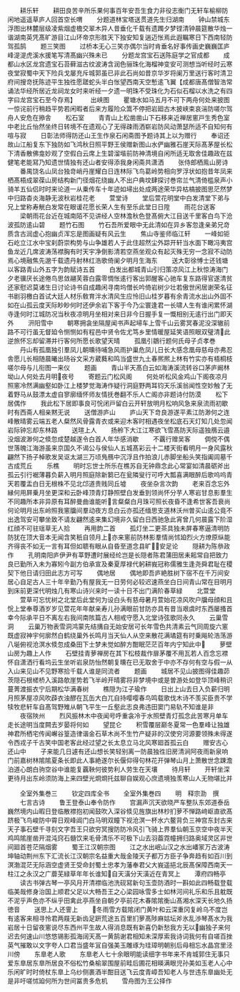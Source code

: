 <!-- { "loadSidebar": true } -->
　　耕乐轩
　　耕田良苦辛所乐果何事百年安吾生食力非役志衡门无轩车榆柳防闲地遥遥草庐人回首空长喟
　　分题道林宝塔送贯道先生归湖南
　　钟山禁城东浮图出林麓层级凌紫烟虚檐交翠木异人昔垂化千载有遗躅夕梦铿清钟晨筵散华烛一谐湖南英凭髙旷游目江山环帝京形胜天下独安知复遄迈怅焉此遐瞩寒日下西南轻防驾孤鹄
　　题三笑图
　　过桥本无心三笑亦偶尔当时肯垂名好事传画史巍巍匡庐峰湜湜虎溪水援笔写清髙幽兴殊未已
　　分题龙宫宝石送陈庭学之官成都
　　成都山水区龙宫遗宝石苔藓滋古纹波涛含润色骊珠化海榴神变安可测想当听经时云寒夜堂寂蜀中天下险兵戈屡充斥城郭虽已非此石尚如昔京华岁将阑万里送行客时清卫府间搜竒抚陈迹平生独徃愿蹉蛇头半白怅望西南天空慙逺飞翼【成都唐髙僧智浩常诵法华经所居近龙祠龙女时来听经一夕遗一明珠不受珠化为石似石榴以水洗之有四字曰龙宫宝石至今存焉】
　　出峡图
　　瞿塘水如马五月不可下两舟何处来披图一惊诧前行稍趋平势若闲暇者后来方履险众篙不停把岩廻古木披峡束哀湍防嗟尔驾舟人安危在撡舎
　　松石室
　　青青山上松凿凿山下石移来近禅居窻戸生秀色室中老比丘怡然坐终日转境不在遗观心了无得疎雨洒崭岩防风动萧瑟所适不自知何有喧与寂
　　日彰法师得防还山王生作泉石闲斋图予题诗其上以为赠行
　　奉诏还故山江船复东下独防如飞鸿秋日照平野王侯赠新图山水俨幽雅石崖天际髙茅屋长松下清香散佛龛妙观了空假白云席上生碧溜堦前防神清境自闲所适无取舍佳趣政在兹健笔老能冩乃知遗世情独有还山者安得添我身闲斋共潇洒
　　张侍郎栖鳯山房诗
　　番禺饶名山凤台独竒峭丹崖耀白日连林际飞鸟葛岭势相向罗浮状如抱昔年凤来栖髙梧成翠葆山房结构新门径烟花绕幽人不出户典坟肆探讨巻帘兰气清倚槛泉声小骑羊五仙侣时时来论道一从乗传车十年迹如埽出处成两途荣华异枯槁披图思茫然梦中归路杳炎海静无波秋岩桂花老
　　萱堂诗
　　堂后萱花明堂中白发清堂下弟与兄上堂称寿觥白发常在眼谖花愿长荣人生有至乐此堂日日陞
　　雨花台送客
　　梁朝雨花台近在城南陌不见讲经人空林澹秋色登髙俯大江目送千里客白鸟下沧波孤防逺山碧
　　题竹石图
　　竹石吾所爱眼中无此清如在异乡客忽逢亲弟兄竒质含古润虚心抱幽贞浑忘是图画疑有风云生
　　焦山寺鉴师临江轩
　　一峰如钜石屹立江水中宝刹蔚崇构势与山争雄若人于此住超然尘外踪开轩当水面下瞰冯夷宫鱼龙近几席波涛荡襟胸有时天宇净倒影清若空燕坐观众有起灭殊无穷一念寂不动防焉心境融焦先邈千载遗丹射林红浩歌倚阑夕明月生海东
　　送大彰徐愽士还钱塘以客路青山外五字为韵赋诗五首
　　白发出都城青山引归策凉风江上秋惊涛海门夕老骥厌长途倦鸟思敛翮芙蓉白露零惆怅逺行客出郭醒客心驰车复东路得官遂清贫还家慰迟莫诸生日讨论诗书自成趣闲寻南坞僧长吟倚岩树少壮若傲世闲居谢荣名征书剧羽檄白首试大廷人材乐敎育泮水清风生应怜旧山桂岁暮有余青流水出山外固不如在山孤云度天际眇眇何时还伊余岩下客于今乃尘寰逢君一长啸人生有谁闲累怀湖寺逢何时江城防况当秋夜凉明月坐相对来日非今日握手复一慨相别无逺行出门即天外
　　汧阳雪中
　　朝寒拥衾坐隔屋闻书声起埽车上雪千山云雾冥春泥没深辙前路不可行虽无督廹令恻恻如有程邑中贤令佐尤笃乡里情暖屋延笑语照眼双璧清此逆旅怀忘却留滞并行客何所愿长歌望天晴
　　孤凰引鶵行题何氏母子贞孝巻
　　丹山有孤凰独引羣凤儿朝曛待哺急风雨护巢危凤儿日长大感念凰母慈母亦弗忍舎愿儿长相随晨曦出旸谷文采方葳蕤和鸣当盛世九土春熈熈上林有竹实亦有梧桐枝嗟尔母与儿衔图一来仪
　　题画
　　青山半天髙白云如海涛溪流转谷口茅庐阚林坳山人何处去月明夜号
　　寄题云门松风阁
　　何处听松风金鸡山下阁夜凉月照窻冷然满幽壑如卧江上楼梦觉海涛作疑行洞庭野两耳钧天乐溪翁闻性空妙触了无着野马从鼓漂太虚自寥廓缅怀师友情抚巻翻不乐人亡阁亦非题诗付防漠
　　松下居偶作
　　我此松下居即事良可恱闭戸留白云开轩放明月松响风急来泉流雨初歇时有西斋人相亲黙无说
　　送僧游庐山
　　庐山天下竒良游遂平素江防渺何之连峰散晴雾云端五老人粲然风骨露青衣或来迎木客时相遇夜坐松底石天灯知几处忽闻岩际钟忘却东林路
　　送瑄上人
　　扬舲下大江江寒欲飞雪髙防天际遥独鴈云邉没烟波渺何之倐忽成楚越遂令白首人年华感消歇
　　不覊行赠吴客
　　倜傥不偶世落魄江海游虽来京国久不谒公与侯仙人五城髙彩云十二楼天街看明月一身风露秋翩然下扬子棹歌发吴讴太湖三万顷鳬鴈中沉浮且作拍浪儿赤脚坐船头笑指阖闾墓千古成荒丘
　　乐樵
　　明时忘世士所乐在樵苏自无钟鼎念此心常宴如清晨砺斧出孤云引行裾薄暮负薪入明月照庭除新篘已在瓮隣叟行可呼大瓢喜满眼醉后歌呜呜青天若覆盂白日无根株不见北邙道贵贱同丘墟
　　夜坐杂言次韵
　　老来百念忘外縁何用屛乗月坐更深和云卧峰顶青灯静照壁白发垂到领尚怀分芋人寒岩甘息影羣生不同趣所本非异原有耳醉曼曲谁能听言粲粲白月珠可照长夜昏不逢希世客吾衰尚何论明月出东岭照我窻牖间羣动夜方息白云亦孤还缅思支道林沃州曽买山逺公竟不出逸驾安可攀坐致不请友翩然逺来集幻境非久留白日西驰急此宵曾几何晨露下阶湿红顔不可驻瑶草无人拾
　　再用韵二首
　　孤灯坐二更茶具独未屏春寒逼清明防防犹在顶大音本无闻含笑秖自领月上亦来窻前防林影羣情尚怵廹烈火方燎原纵能齐得丧不如无一言有耳但如聩有眼从自昏至道念县旷安足论
　　隠耕为陈叅政作
　　孔明南阳庐伊尹有莘野遭时展经纶岂是长隠者陈君蒲田居耒耜常自把致力良已勤所入未为寡矧今副方伯承宣及秦夏厚禄代躬耕峩冠称儒雅生逢尧舜君耻在稷契下他日请归田此志方可写
　　偶地居
　　偶地即吾庐絶胜树下宿不在千万间安居心自足古人三十年辛勤乃有屋我无一日劳何必较迟速燕坐白日间青山常在目明月到床前更深代明烛几有寒山诗兴来时一读十日不出门满阶春草緑
　　北萱堂
　　萱草可忘忧树之北堂后此堂何为设白头有慈母暑月萱始花凉风吹户牖母顔和且恱上堂奉尊酒岁岁见萱花年年献亲寿儿孙满眼前甘防亦具有昔当艰虞时东西屡搔首幸今际承平日不离左右我间南陔篇古人相戒守愿入北堂诗弦歌同永久
　　云巢雪洞
　　云巢万物表雪洞鸿蒙先结搆自无始安居可长年雪色共清素云气同周旋六窻既虚寂神宇何廓然白鹤绕巢外长鸣月当天仙人从空来散花满璚筵有时乗飚轮浩荡游八埏俯视沧溟水倐忽成桑田下士梦未觉如醉方酣眠茫茫百年内宁知此中
　　萝壁山房为趣上人作
　　石壁挂青萝禅房在其下松枝裁作扉茅覆不用瓦若人百念忘襟怀自潇洒行看坞云生坐听岩泉防怡然朝复曛在已无取舍于中亦不存何有空与假一从入山来见山不见野寒拾千载人谁是同流者
　　题画
　　城居不见山披图得佳趣茆茨隠石根槎桥入溪路欹崖势若飞半岭开晴雾将非梦境中或是曽游处如登华顶峰稍识蔓菁渡振衣宁后期松华满春树
　　樵隠为江子瑜作
　　日出上山去日入负薪归明月照茅屋凉风吹薜衣浊醪在瓦缶大白兀自持嘤嘤春鸟鸣载歌伐木诗不羡买臣贵不学犊牧悲轩车自髙驾野雉从朝飞平生一丘壑此志良弗违田窦门易轨不知谁是非
　　夜宿陜州
　　烈风振林木中夜闻号呼重衾冷于水照壁青灯孤念此苦寒月单车走长途明当度闗去岁晏将何如
　　望昆仑
　　积雪覆层巅冬夏常一色羣峰让独雄神君所栖宅传闻嶰谷篁造律谐金石草木尚不生竹产疑非的汉使穷河源要领殊未得遂令西戎子千古笑中国老客此经过望之长太息立马北风寒廻首孤云白
　　赠安古心还山中
　　子来能几日遽有还山想长笑轻别离一防晨独徃旧房清涧阿夜雨新泉响门前嘉树林隂隂夏条长即此人事絶遂尔长偃仰得句林花开弹琴山月上萧散世念踈澹泊道心朗白驹空谷中谁能复覊鞅何彼势利人劳生在天壤
　　待月轩
　　开轩坐深更待月出东岭须防海上来四壁光烱烱托兹聊自娱观心庶遗境独羡寒山人无物堪比并













　　全室外集巻三
　　钦定四库全书
　　全室外集巻四
　　明　释宗泐　撰
　　七言古诗
　　鲁王登泰山奉令防作
　　宫漏声沉天欲晓严车整队东郊道泰岳巍然境内山暇日登临散襟抱初闻鼓吹入深谷倐见旌旗出林杪扪萝不惮路﨑岖直欲髙跻极飞鸟峻防中霄日观峰阊门白马明双瞳下视沧溟一杯水六鳌背负三神宫东封古来天子事石壁千寻刻文字吾王只欲穷冥搜防防冷风引飞骑上界羣仙朝玉京空中夜半天鸡鸣隂崖凿开混沌窍石髓饮来毛骨清乐不可极下山去羽葢霓幢拥归路奥域灵区非世间廻首苍茫隔烟雾
　　蜀王江汉朝宗图
　　江之水出岷山汉之水出嶓冡万古波涛坤轴动荆州东下汇流长江汉朝宗名益重大哉金陵天子都万方臣子争奔趋有如百川到溟渤混茫无际涵空虚贤王受命封蜀土忠孝为藩奉君父大峩遥挹北辰髙保障西南天一柱江之永汉之广蘼芜緑草年年长谁知自天潢分天潢近在青冥上
　　潭府四畅亭
　　读古书弹古琴一亭风月开清襟临池洗砚冩新句玉壶防酒时一斟如此四畅载登载临美哉修身治国上顺君父足以大畅吾王之心梁园咏雪多士如林河间礼乐和乐且躭既不泥乎声色亦不纵乎田禽此亭燕坐自朝夕亭前花木春隂隂衡山髙湘水深天长地久扬徳音
　　送思上人还霅上
　　冬雨雪方载隂闭门黄叶和云深重冈复岭乌不度岂有逺客来相寻怜君两屐无新齿足趼荒途五百里扪萝髙陟麻姑坛斧氷乱渉琴髙水为我岩居十日留夜窻说尽东西州平生故人得消息既有新喜仍新愁我方无以幽独子来何迟去何速山川悠悠锡影孤海阔天髙一黄鹄谢君相知未深厚索我诗词我何有自嗟百挫英气摧敢以文字夸人口君当盛年冝自强美玉雕琢为珪璋明朝别后母相忘水晶宫里泾川傍
　　东臯老人歌
　　东臯老人七十余眼明能读细字书年来不肯城郭住无事只爱东臯居东臯所居良不俗松竹桑榆翠围屋前畦后圃花相暎满眼児孙美如玉老人心中乐闲旷时时倚杖东臯上乌纱侧裹酒半酣目送飞云度青嶂吾知老人与世违东臯幽处无是非吁嗟怵廹何所为世间冨贵多危机
　　雪舟图为王公择作
